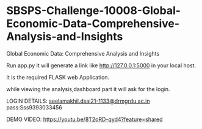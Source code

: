 # SBSPS-Challenge-10008-Global-Economic-Data-Comprehensive-Analysis-and-Insights
Global Economic Data: Comprehensive Analysis and Insights

Run app.py it will generate a link like http://127.0.0.1:5000 in your local host.

It is the required FLASK web Application.

while viewing the analysis,dashboard part it will ask for the login.

LOGIN DETAILS:
seelamakhil.dsai21-1133@drmgrdu.ac.in
pass:Sss9393033456

DEMO VIDEO: https://youtu.be/8T2oRD-qyd4?feature=shared

